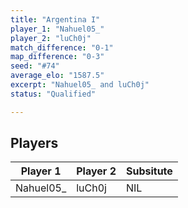 ```yaml
---
title: "Argentina I"
player_1: "Nahuel05_"
player_2: "luCh0j"
match_difference: "0-1"
map_difference: "0-3"
seed: "#74"
average_elo: "1587.5"
excerpt: "Nahuel05_ and luCh0j"
status: "Qualified"

---
```

## Players

| Player 1 | Player 2 | Subsitute |
| -- | -- | -- |
| Nahuel05_ | luCh0j | NIL |
